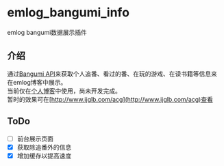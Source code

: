 # emlog_bangumi_info
emlog bangumi数据展示插件 
## 介绍
通过[Bangumi API](https://github.com/bangumi/api)来获取个人追番、看过的番、在玩的游戏、在读书籍等信息来在emlog博客中展示。  
当前仅在[个人博客](http://www.ijglb.com/ "极光萝卜")中使用，尚未开发完成。  
暂时的效果可在[http://www.ijglb.com/acg](http://www.ijglb.com/acg)查看  
## ToDo
- [ ] 前台展示页面 
- [x] 获取除追番外的信息  
- [x] 增加缓存以提高速度
